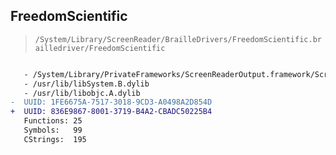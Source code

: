 ## FreedomScientific

> `/System/Library/ScreenReader/BrailleDrivers/FreedomScientific.brailledriver/FreedomScientific`

```diff

   - /System/Library/PrivateFrameworks/ScreenReaderOutput.framework/ScreenReaderOutput
   - /usr/lib/libSystem.B.dylib
   - /usr/lib/libobjc.A.dylib
-  UUID: 1FE6675A-7517-3018-9CD3-A0498A2D854D
+  UUID: 836E9867-8001-3719-B4A2-CBADC50225B4
   Functions: 25
   Symbols:   99
   CStrings:  195

```
